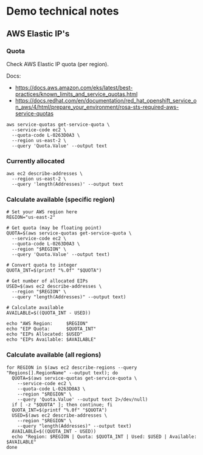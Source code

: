 # Demo technical notes

## AWS Elastic IP's

### Quota
Check AWS Elastic IP quota (per region).

Docs:
- https://docs.aws.amazon.com/eks/latest/best-practices/known_limits_and_service_quotas.html
- https://docs.redhat.com/en/documentation/red_hat_openshift_service_on_aws/4/html/prepare_your_environment/rosa-sts-required-aws-service-quotas

```shell
aws service-quotas get-service-quota \
  --service-code ec2 \
  --quota-code L-0263D0A3 \
  --region us-east-2 \
  --query 'Quota.Value' --output text
```

### Currently allocated

```shell
aws ec2 describe-addresses \
  --region us-east-2 \
  --query 'length(Addresses)' --output text
```

### Calculate available (specific region)

```shell
# Set your AWS region here
REGION="us-east-2"

# Get quota (may be floating point)
QUOTA=$(aws service-quotas get-service-quota \
  --service-code ec2 \
  --quota-code L-0263D0A3 \
  --region "$REGION" \
  --query 'Quota.Value' --output text)

# Convert quota to integer
QUOTA_INT=$(printf "%.0f" "$QUOTA")

# Get number of allocated EIPs
USED=$(aws ec2 describe-addresses \
  --region "$REGION" \
  --query "length(Addresses)" --output text)

# Calculate available
AVAILABLE=$((QUOTA_INT - USED))

echo "AWS Region:     $REGION"
echo "EIP Quota:      $QUOTA_INT"
echo "EIPs Allocated: $USED"
echo "EIPs Available: $AVAILABLE"
```

### Calculate available (all regions)

```shell
for REGION in $(aws ec2 describe-regions --query "Regions[].RegionName" --output text); do
  QUOTA=$(aws service-quotas get-service-quota \
    --service-code ec2 \
    --quota-code L-0263D0A3 \
    --region "$REGION" \
    --query 'Quota.Value' --output text 2>/dev/null)
  if [ -z "$QUOTA" ]; then continue; fi
  QUOTA_INT=$(printf "%.0f" "$QUOTA")
  USED=$(aws ec2 describe-addresses \
    --region "$REGION" \
    --query "length(Addresses)" --output text)
  AVAILABLE=$((QUOTA_INT - USED))
  echo "Region: $REGION | Quota: $QUOTA_INT | Used: $USED | Available: $AVAILABLE"
done
```